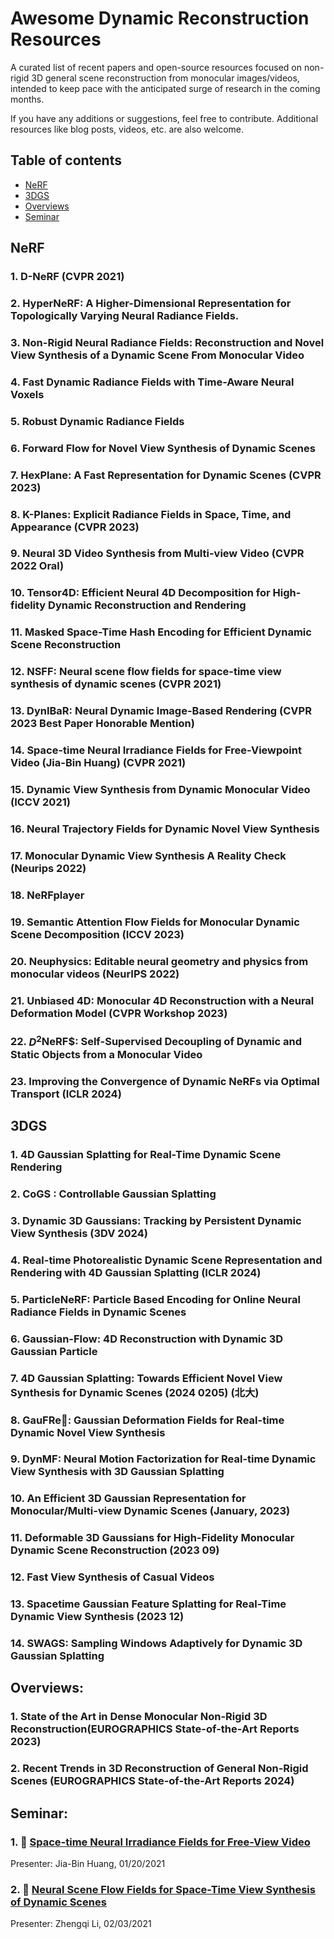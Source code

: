 # Awesome Dynamic Reconstruction Resources 

A curated list of recent papers and open-source resources focused on non-rigid 3D general scene reconstruction from monocular images/videos, intended to keep pace with the anticipated surge of research in the coming months. 

If you have any additions or suggestions, feel free to contribute. Additional resources like blog posts, videos, etc. are also welcome.

## Table of contents
- [NeRF](#NeRF)
- [3DGS](#3DGS)
- [Overviews](#Overviews)
- [Seminar](#Seminar)


## NeRF
### 1. D-NeRF (CVPR 2021)
### 2. HyperNeRF: A Higher-Dimensional Representation for Topologically Varying Neural Radiance Fields.
### 3. Non-Rigid Neural Radiance Fields: Reconstruction and Novel View Synthesis of a Dynamic Scene From Monocular Video
### 4. Fast Dynamic Radiance Fields with Time-Aware Neural Voxels
### 5. Robust Dynamic Radiance Fields
### 6. Forward Flow for Novel View Synthesis of Dynamic Scenes
### 7. HexPlane: A Fast Representation for Dynamic Scenes (CVPR 2023)
### 8. K-Planes: Explicit Radiance Fields in Space, Time, and Appearance (CVPR 2023)
### 9. Neural 3D Video Synthesis from Multi-view Video (CVPR 2022 Oral)
### 10. Tensor4D: Efficient Neural 4D Decomposition for High-fidelity Dynamic Reconstruction and Rendering
### 11. Masked Space-Time Hash Encoding for Efficient Dynamic Scene Reconstruction
### 12. NSFF: Neural scene flow fields for space-time view synthesis of dynamic scenes (CVPR 2021)

### 13. DynIBaR: Neural Dynamic Image-Based Rendering (CVPR 2023 Best Paper Honorable Mention)
### 14. Space-time Neural Irradiance Fields for Free-Viewpoint Video (Jia-Bin Huang) (CVPR 2021)
### 15. Dynamic View Synthesis from Dynamic Monocular Video (ICCV 2021)
### 16. Neural Trajectory Fields for Dynamic Novel View Synthesis
### 17. Monocular Dynamic View Synthesis A Reality Check (Neurips 2022)
### 18. NeRFplayer
### 19. Semantic Attention Flow Fields for Monocular Dynamic Scene Decomposition (ICCV 2023)
### 20. Neuphysics: Editable neural geometry and physics from monocular videos (NeurIPS 2022)
### 21. Unbiased 4D: Monocular 4D Reconstruction with a Neural Deformation Model (CVPR Workshop 2023)
### 22. $D^2$NeRF$: Self-Supervised Decoupling of Dynamic and Static Objects from a Monocular Video
### 23. Improving the Convergence of Dynamic NeRFs via Optimal Transport (ICLR 2024)


## 3DGS
### 1. 4D Gaussian Splatting for Real-Time Dynamic Scene Rendering
### 2. CoGS : Controllable Gaussian Splatting
### 3. Dynamic 3D Gaussians: Tracking by Persistent Dynamic View Synthesis (3DV 2024)
### 4. Real-time Photorealistic Dynamic Scene Representation and Rendering with 4D Gaussian Splatting (ICLR 2024) 
### 5. ParticleNeRF: Particle Based Encoding for Online Neural Radiance Fields in Dynamic Scenes
### 6. Gaussian-Flow: 4D Reconstruction with Dynamic 3D Gaussian Particle
### 7. 4D Gaussian Splatting: Towards Efficient Novel View Synthesis for Dynamic Scenes (2024 0205) (北大)
### 8.  GauFRe🧇: Gaussian Deformation Fields for Real-time Dynamic Novel View Synthesis
### 9. DynMF: Neural Motion Factorization for Real-time Dynamic View Synthesis with 3D Gaussian Splatting
### 10. An Efficient 3D Gaussian Representation for Monocular/Multi-view Dynamic Scenes (January, 2023)
### 11. Deformable 3D Gaussians for High-Fidelity Monocular Dynamic Scene Reconstruction (2023 09)
### 12. Fast View Synthesis of Casual Videos
### 13. Spacetime Gaussian Feature Splatting for Real-Time Dynamic View Synthesis (2023 12)
### 14. SWAGS: Sampling Windows Adaptively for Dynamic 3D Gaussian Splatting


## Overviews:
### 1. State of the Art in Dense Monocular Non-Rigid 3D Reconstruction(EUROGRAPHICS State-of-the-Art Reports 2023)
### 2. Recent Trends in 3D Reconstruction of General Non-Rigid Scenes (EUROGRAPHICS State-of-the-Art Reports 2024)

## Seminar:

### 1. 🎥 [Space-time Neural Irradiance Fields for Free-View Video](https://www.youtube.com/watch?v=kzmR3Njtwdg)
Presenter: Jia-Bin Huang, 01/20/2021
### 2. 🎥 [Neural Scene Flow Fields for Space-Time View Synthesis of Dynamic Scenes](https://www.youtube.com/watch?v=jYsVNtK4LNs&t=3319s)
Presenter: Zhengqi Li, 02/03/2021